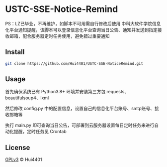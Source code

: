# USTC-SSE-Notice-Remind
PS：LZ已毕业，不再维护，如脚本不可用需自行修改后使用
中科大软件学院信息化平台通知提醒，该脚本可以登录信息化平台查询当日公告、通知并发送到指定接收邮箱，配合服务器定时任务使用，避免错过重要通知

## Install

```bash
git clone https://github.com/Hui4401/USTC-SSE-NoticeRemind.git
```

## Usage

首先确保系统已有 Python3.8+ 环境并安装第三方包 requests、beautifulsoup4、lxml

然后修改 config.py 中的配置信息，设置自己的信息化平台账号、smtp账号、接收邮箱等

执行 main.py 即可查询当日公告，可部署到云服务器设置每日定时任务来进行自动化提醒，定时任务见 Crontab

## License

[GPLv3](LICENSE) © Hui4401
